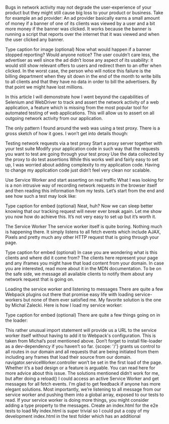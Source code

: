 Bugs in network activity may not degrade the user-experience of your product but they might still cause big loss to your product or business. Take for example an ad provider: An ad provider basically earns a small amount of money if a banner of one of its clients was viewed by a user and a bit more money if the banner was clicked. It works because the banner is running a script that reports over the internet that it was viewed and when the user clicked any banner.

Type caption for image (optional)
Now what would happen if a banner stopped reporting? Would anyone notice? The user couldn’t care less, the advertiser as well since the ad didn’t loose any aspect of its usability: it would still show relevant offers to users and redirect them to an offer when clicked. In the worst case, the person who will notice this failure is the billing department when they sit down in the end of the month to write bills to all clients and that they have no data in order to bill the advertisers. By that point we might have lost millions.

In this article I will demonstrate how I went beyond the capabilities of Selenium and WebDriver to track and assert the network activity of a web application, a feature which is missing from the most popular tool for automated testing of web applications. This will allow us to assert on all outgoing network activity from our application.

The only pattern I found around the web was using a test proxy. There is a gross sketch of how it goes. I won’t get into details though:

Testing network requests via a test proxy
Start a proxy server together with your test suite
Modify your application code in such way that the requests you want to test are going through your test proxy
Use the data collected by the proxy to do test assertions
While this works well and fairly easy to set up, I was worried about adding complexity to my application code. Having to change my application code just didn’t feel very clean nor scalable.

Use Service Worker and start asserting on real traffic
What I was looking for is a non intrusive way of recording network requests in the browser itself and then reading this information from my tests. Let’s start from the end and see how such a test may look like:

Type caption for embed (optional)
Neat, huh? Now we can sleep better knowing that our tracking request will never ever break again. Let me show you now how do achieve this. It’s not very easy to set up but it’s worth it.

The Service Worker
The service worker itself is quite boring. Nothing much is happening there. It simply listens to all fetch events which include AJAX, Pixels and pretty much any other HTTP request that is going through your page.

Type caption for embed (optional)
In case you are wondering what is this clients and where did it come from? The clients here represent your page and any iframes you might have that load content from your domain. In case you are interested, read more about it in the MDN documentation. To be on the safe side, we message all available clients to notify them about any network request that is going on.

Loading the service worker and listening to messages
There are quite a few Webpack plugins out there that promise easy life with loading service-workers but none of them ever satisfied me. My favorite solution is the one by Michal Zalecki. Here is how I load my service worker:

Type caption for embed (optional)
There are quite a few things going on in the loader:

This rather unusual import statement will provide us a URL to the service worker itself without having to add it to Webpack's configuration. This is taken from Michal’s post mentioned above. Don’t forget to install file-loader as a dev-dependency if you haven’t so far.
{scope: '/'} grants us control to all routes in our domain and all requests that are being initiated from them including any frames that load their source from our domain.
navigator.serviceWorker.controller won’t be set in the first load of the page. Whether it’s a bad design or a feature is arguable. You can read here for more advice about this issue. The solutions mentioned didn’t work for me, but after doing a reload() I could access an active Service Worker and get messages for all fetch events. I'm glad to get feedback if anyone has more elegant solutions.
Most importantly, we’re listening to all message from our service worker and pushing them into a global array, exposed to our tests to read. If your service worker is doing more things, you might consider adding a type property to the messages.
Create an index.html for the e2e tests to load
My index.html is super trivial so I could put a copy of my development index.html in the test folder which has an additional <script src='swLoader.js'> . If you have a lot going on in your index.html you might better use HtmlWebpackPlugin or any other templating solution to keep your codebase DRY.

Type caption for embed (optional)
The main difference to your production index.html is that it loads swLoader.js alongside the application script. swLoader will install the service-worker and expose the network requests as a global object for your tests to use.

Tell Webpack to serve this when on e2e testing
The Webpack part is where we need to do some tweaks. The main thing to understand here is that your local machine (or the CI worker) serves the application code from one IP address while the test-browser might be running on a different IP address on your local network. So pay attention as you read this extract of my Webpack’s configuration:
